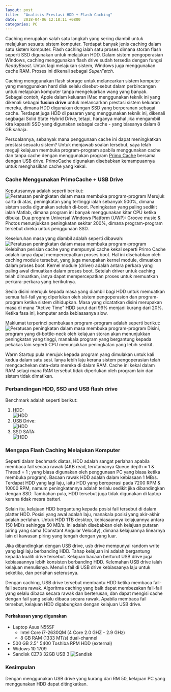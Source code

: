 ```yaml
---
layout: post
title:  "Analisis Prestasi HDD + Flash Caching"
date:   2018-04-06 12:18:11 +0800
categories: PC
---
```

[chart1]: /assets/pics/flash-caching/chart1.png "Peratusan peningkatan dalam masa membuka program-program"
[chart2]: /assets/pics/flash-caching/chart2.png "Peratusan peningkatan dalam masa membuka program-program"
[chart3]: /assets/pics/flash-caching/chart3.png "Peratusan peningkatan dalam masa membuka program-program"
[software]: https://www.romexsoftware.com/en-us/primo-cache/index.html

Caching merupakan salah satu langkah yang sering diambil untuk melajukan sesuatu sistem komputer. Terdapat banyak jenis caching dalam satu sistem komputer. Flash caching ialah satu proses dimana storan flash seperti SSD digunakan untuk melajukan HDD. Dalam sistem pengoperasian Windows, caching menggunakan flash drive sudah tersedia dengan fungsi _ReadyBoost_. Untuk lagi melajukan sistem, Windows juga menggunakan cache RAM. Proses ini dikenali sebagai _SuperFetch_.

Caching menggunakan flash storage untuk melancarkan sistem komputer yang menggunakan hard disk selalu disebut-sebut dalam perbincangan untuk melajukan komputer tanpa mengeluarkan wang yang banyak. Sebagai contoh, Apple dalam keluaran iMac menggunakan teknik ini yang dikenali sebagai __fusion drive__ untuk melancarkan prestasi sistem keluaran mereka, dimana HDD digunakan dengan SSD yang berperanan sebagai cache. Terdapat juga HDD di pasaran yang menggunakan teknik ini, dikenali segbagai Solid State Hybrid Drive, tetapi, harganya mahal jika mengambiil kira kapasiti SSD yang digunakan sebagai cache - yang biasanya dalam 8 GB sahaja.
  
Persoalannya, sebanyak mana penggunaan cache ini dapat meningkatkan prestasi sesuatu sistem? Untuk menjawab soalan tersebut, saya telah meguji kelajuan membuka program-program apabila menggunakan cache dan tanpa cache dengan menggunakan program [Primo Cache][software] bersama dengan USB drive. PrimoCache digunakan disebabkan kemampuannya untuk menghasilkan cache yang kekal. 

### Cache Menggunakan PrimoCache + USB Drive

Keputusannya adalah seperti berikut:
![Peratusan peningkatan dalam masa membuka program-program][chart1]
Merujuk carta di atas, peningkatan yang tertinggi ialah sebanyak 500%, dimana sistem sedia digunakan setelah di-boot. Peningkatan yang paling sedikit ialah Matlab, dimana program ini banyak menggunakan kitar CPU ketika dibuka. Dua program Universal Windows Platform (UWP): Groove music & Photos menunjukkan peningkatan sekitar 200%, dimana program-program tersebut direka untuk penggunaan SSD. 

Keseluruhan masa yang diambil adalah seperti dibawah:
![Peratusan peningkatan dalam masa membuka program-program][chart2]
Kelebihan perisian cache yang mempunyai cache kekal seperti Primo Cache adalah ianya dapat mempercepatkan proses boot. Hal ini disebabkan oleh caching module tersebut, yang juga merupakan kernel module, dimuatkan dalam proses boot. Kernel module (driver) adalah antara perkara yang paling awal dimuatkan dalam proses boot. Setelah driver untuk caching telah dimuatkan, ianya dapat mempercepatkan proses untuk memuatkan perkara-perkara yang berikutnya.

Sedia disini merujuk kepada masa yang diambil bagi HDD untuk memuatkan semua fail-fail yang diperlukan oleh sistem pengoperasion dan program-program ketika sistem dihidupkan. Masa yang dicatatkan disini merupakan masa di mana "Active Time" HDD surut dari 99% menjadi kurang dari 20%. Ketika fasa ini, komputer anda kebiasaanya slow.

Maklumat terperinci pembukaan program-program adalah seperti berikut:
![Peratusan peningkatan dalam masa membuka program-program][chart3]
Disini, program yang di-bottle-neck oleh kelajuan storan akan menunjukkan peningkatan yang tinggi, manakala program yang bergantung kepada pekakas lain seperti CPU menunjukkan peningkatan yang lebih sedikit.

Warm Startup pula merujuk kepada program yang dimulakan untuk kali kedua dalam satu sesi. Ianya lebih laju kerana sistem pengoperasian telah mengcachekan data-data mereka di dalam RAM. Cache ini kekal dalam RAM selagi mana RAM tersebut tidak diperlukan oleh program lain dan sistem tidak dimatikan.

### Perbandingan HDD, SSD and USB flash drive

Benchmark adalah seperti berikut:
1. HDD:  
![HDD](/assets/pics/flash-caching/benchmark-hdd.png)
2. USB Drive:  
![HDD](/assets/pics/flash-caching/benchmark-usb.png)
3. SSD SATA:  
![HDD](/assets/pics/flash-caching/benchmark-ssd.png)

### Mengapa Flash Caching Melajukan Komputer

Seperti dalam bechmark diatas, HDD adalah sangat perlahan apabila membaca fail secara rawak (4KB read, terutamanya Queue depth = 1 & Thread = 1 ; yang biasa digunakan oleh penggunaan PC yang biasa ketika membuka program). Bacaan rawak HDD adalah dalam kebiasaan 1 MB/s. Terdapat HDD yang lagi laju, iaitu HDD yang beroperasi pada 7200 RPM & 10000 RPM, namum peningkatannya adalah terlalu sedikit jika dibandingkan dengan SSD. Tambahan pula, HDD tersebut juga tidak digunakan di laptop kerana tidak mesra batteri. 

Selain itu, kelajuan HDD bergantung kepada posisi fail tersebut di dalam platter HDD. Posisi yang awal adalah laju, manakala posisi yang akir-akhir adalah perlahan. Untuk HDD 1TB desktop, kebiasaannya kelajuannya antara 150 MB/s sehingga 50 MB/s. Ini adalah disebabkan oleh kelajuan putaran piring yang sama (Constant Angular Velocity), dimana kelajuannya linearnya lain di kawasan piring yang tengah dengan yang luar.

Jika dibandingkan dengan USB drive, usb drive mempunyai random write yang lagi laju berbanding HDD. Tahap kelajuan ini adalah bergantung kepada kualiti drive tersebut. Kelajuan bacaan berturut USB drive juga kebiasaannya lebih konsisten berbanding HDD. Kelemahan USB drive ialah kelajuan menulisnya. Menulis fail di USB drive kebiasaanya laju untuk seketika, dan perlahan seterusnya.

Dengan caching, USB drive tersebut membantu HDD ketika membaca fail-fail secara rawak. Algoritma caching yang baik dapat membezakan fail-fail yang selalu dibaca secara rawak dan berterusan, dan dapat mengisi cache dengan fail yang selalu dibaca secara rawak. Apabila membaca fail tersebut, kelajuan HDD digabungkan dengan kelajuan USB drive.

#### Perkakasan yang digunakan

* Laptop Asus N55SF
    * Intel Core i7-2630QM (4 Core 2.0 GHZ - 2.9 GHz)
    * 8 GB RAM (1333 MT/s) dual-channel
* 500 GB 2.5" 5400 Toshiba RPM HDD (external)
* Widows 10 1709
* Sandisk CZ73 32GB USB 3
![Sandisk](/assets/pics/flash-caching/usb.png)

### Kesimpulan

Dengan menggunakan USB drive yang kurang dari RM 50, kelajuan PC yang menggunakan HDD dapat ditingkatkan.